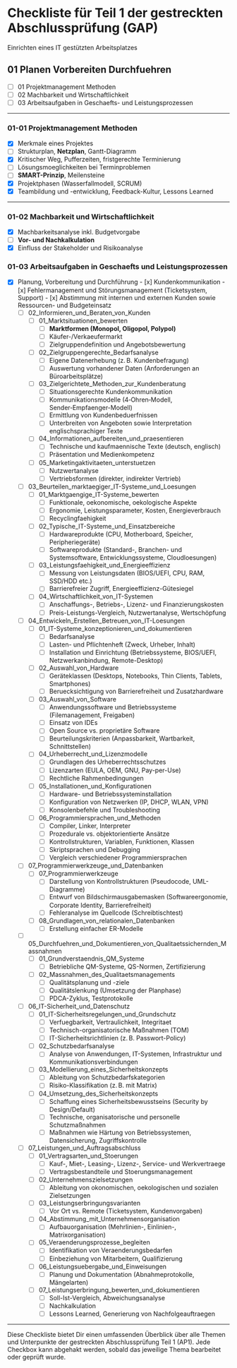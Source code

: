 # Checkliste für Teil 1 der gestreckten Abschlussprüfung (GAP)

Einrichten eines IT gestützten Arbeitsplatzes

## 01 Planen Vorbereiten Durchfuehren

- [ ] 01 Projektmanagement Methoden
- [ ] 02 Machbarkeit und Wirtschaftlichkeit
- [ ] 03 Arbeitsaufgaben in Geschaefts- und Leistungsprozessen

---

### 01-01 Projektmanagement Methoden

- [x] Merkmale eines Projektes
- [ ] Strukturplan, **Netzplan**, Gantt-Diagramm
- [x] Kritischer Weg, Pufferzeiten, fristgerechte Terminierung
- [ ] Lösungsmoeglichkeiten bei Terminproblemen
- [ ] **SMART-Prinzip**, Meilensteine
- [x] Projektphasen (Wasserfallmodell, SCRUM)
- [x] Teambildung und -entwicklung, Feedback-Kultur, Lessons Learned

---

### 01-02 Machbarkeit und Wirtschaftlichkeit

- [x] Machbarkeitsanalyse inkl. Budgetvorgabe
- [ ] **Vor- und Nachkalkulation**
- [x] Einfluss der Stakeholder und Risikoanalyse

### 01-03 Arbeitsaufgaben in Geschaefts und Leistungsprozessen

- [x] Planung, Vorbereitung und Durchführung
      - [x] Kundenkommunikation
      - [x] Fehlermanagement und Störungsmanagement (Ticketsystem, Support)
      - [x] Abstimmung mit internen und externen Kunden sowie Ressourcen- und Budgeteinsatz
  - [ ] 02_Informieren_und_Beraten_von_Kunden
    - [ ] 01_Marktsituationen_bewerten
      - [ ] **Marktformen (Monopol, Oligopol, Polypol)**
      - [ ] Käufer-/Verkaeufermarkt
      - [ ] Zielgruppendefinition und Angebotsbewertung
    - [ ] 02_Zielgruppengerechte_Bedarfsanalyse
      - [ ] Eigene Datenerhebung (z. B. Kundenbefragung)
      - [ ] Auswertung vorhandener Daten (Anforderungen an Büroarbeitsplätze)
    - [ ] 03_Zielgerichtete_Methoden_zur_Kundenberatung
      - [ ] Situationsgerechte Kundenkommunikation
      - [ ] Kommunikationsmodelle (4‑Ohren‑Modell, Sender‑Empfaenger-Modell)
      - [ ] Ermittlung von Kundenbeduerfnissen
      - [ ] Unterbreiten von Angeboten sowie Interpretation englischsprachiger Texte
    - [ ] 04_Informationen_aufbereiten_und_praesentieren
      - [ ] Technische und kaufmaennische Texte (deutsch, englisch)
      - [ ] Präsentation und Medienkompetenz
    - [ ] 05_Marketingaktivitaeten_unterstuetzen
      - [ ] Nutzwertanalyse
      - [ ] Vertriebsformen (direkter, indirekter Vertrieb)
  - [ ] 03_Beurteilen_marktaegiger_IT-Systeme_und_Loesungen
    - [ ] 01_Marktgaengige_IT-Systeme_bewerten
      - [ ] Funktionale, oekonomische, oekologische Aspekte
      - [ ] Ergonomie, Leistungsparameter, Kosten, Energieverbrauch
      - [ ] Recyclingfaehigkeit
    - [ ] 02_Typische_IT-Systeme_und_Einsatzbereiche
      - [ ] Hardwareprodukte (CPU, Motherboard, Speicher, Peripheriegeräte)
      - [ ] Softwareprodukte (Standard-, Branchen- und Systemsoftware, Entwicklungssysteme, Cloudloesungen)
    - [ ] 03_Leistungsfaehigkeit_und_Energieeffizienz
      - [ ] Messung von Leistungsdaten (BIOS/UEFI, CPU, RAM, SSD/HDD etc.)
      - [ ] Barrierefreier Zugriff, Energieeffizienz-Gütesiegel
    - [ ] 04_Wirtschaftlichkeit_von_IT-Systemen
      - [ ] Anschaffungs-, Betriebs-, Lizenz- und Finanzierungskosten
      - [ ] Preis-Leistungs-Vergleich, Nutzwertanalyse, Wertschöpfung
  - [ ] 04_Entwickeln_Erstellen_Betreuen_von_IT-Loesungen
    - [ ] 01_IT-Systeme_konzeptionieren_und_dokumentieren
      - [ ] Bedarfsanalyse
      - [ ] Lasten- und Pflichtenheft (Zweck, Urheber, Inhalt)
      - [ ] Installation und Einrichtung (Betriebssysteme, BIOS/UEFI, Netzwerkanbindung, Remote-Desktop)
    - [ ] 02_Auswahl_von_Hardware
      - [ ] Geräteklassen (Desktops, Notebooks, Thin Clients, Tablets, Smartphones)
      - [ ] Beruecksichtigung von Barrierefreiheit und Zusatzhardware
    - [ ] 03_Auswahl_von_Software
      - [ ] Anwendungssoftware und Betriebssysteme (Filemanagement, Freigaben)
      - [ ] Einsatz von IDEs
      - [ ] Open Source vs. proprietäre Software
      - [ ] Beurteilungskriterien (Anpassbarkeit, Wartbarkeit, Schnittstellen)
    - [ ] 04_Urheberrecht_und_Lizenzmodelle
      - [ ] Grundlagen des Urheberrechtsschutzes
      - [ ] Lizenzarten (EULA, OEM, GNU, Pay-per-Use)
      - [ ] Rechtliche Rahmenbedingungen
    - [ ] 05_Installationen_und_Konfigurationen
      - [ ] Hardware- und Betriebssysteminstallation
      - [ ] Konfiguration von Netzwerken (IP, DHCP, WLAN, VPN)
      - [ ] Konsolenbefehle und Troubleshooting
    - [ ] 06_Programmiersprachen_und_Methoden
      - [ ] Compiler, Linker, Interpreter
      - [ ] Prozedurale vs. objektorientierte Ansätze
      - [ ] Kontrollstrukturen, Variablen, Funktionen, Klassen
      - [ ] Skriptsprachen und Debugging
      - [ ] Vergleich verschiedener Programmiersprachen
  - [ ] 07_Programmierwerkzeuge_und_Datenbanken
    - [ ] 07_Programmierwerkzeuge
      - [ ] Darstellung von Kontrollstrukturen (Pseudocode, UML-Diagramme)
      - [ ] Entwurf von Bildschirmausgabemasken (Softwareergonomie, Corporate Identity, Barrierefreiheit)
      - [ ] Fehleranalyse im Quellcode (Schreibtischtest)
    - [ ] 08_Grundlagen_von_relationalen_Datenbanken
      - [ ] Erstellung einfacher ER-Modelle
  - [ ] 05_Durchfuehren_und_Dokumentieren_von_Qualitaetssichernden_Massnahmen
    - [ ] 01_Grundverstaendnis_QM_Systeme
      - [ ] Betriebliche QM-Systeme, QS-Normen, Zertifizierung
    - [ ] 02_Massnahmen_des_Qualitaetsmanagements
      - [ ] Qualitätsplanung und -ziele
      - [ ] Qualitätslenkung (Umsetzung der Planphase)
      - [ ] PDCA-Zyklus, Testprotokolle
  - [ ] 06_IT-Sicherheit_und_Datenschutz
    - [ ] 01_IT-Sicherheitsregelungen_und_Grundschutz
      - [ ] Verfuegbarkeit, Vertraulichkeit, Integritaet
      - [ ] Technisch-organisatorische Maßnahmen (TOM)
      - [ ] IT-Sicherheitsrichtlinien (z. B. Passwort-Policy)
    - [ ] 02_Schutzbedarfsanalyse
      - [ ] Analyse von Anwendungen, IT-Systemen, Infrastruktur und Kommunikationsverbindungen
    - [ ] 03_Modellierung_eines_Sicherheitskonzepts
      - [ ] Ableitung von Schutzbedarfskategorien
      - [ ] Risiko-Klassifikation (z. B. mit Matrix)
    - [ ] 04_Umsetzung_des_Sicherheitskonzepts
      - [ ] Schaffung eines Sicherheitsbewusstseins (Security by Design/Default)
      - [ ] Technische, organisatorische und personelle Schutzmaßnahmen
      - [ ] Maßnahmen wie Härtung von Betriebssystemen, Datensicherung, Zugriffskontrolle
  - [ ] 07_Leistungen_und_Auftragsabschluss
    - [ ] 01_Vertragsarten_und_Stoerungen
      - [ ] Kauf-, Miet-, Leasing-, Lizenz-, Service- und Werkvertraege
      - [ ] Vertragsbestandteile und Stoerungsmanagement
    - [ ] 02_Unternehmenszielsetzungen
      - [ ] Ableitung von okonomischen, oekologischen und sozialen Zielsetzungen
    - [ ] 03_Leistungserbringungsvarianten
      - [ ] Vor Ort vs. Remote (Ticketsystem, Kundenvorgaben)
    - [ ] 04_Abstimmung_mit_Unternehmensorganisation
      - [ ] Aufbauorganisation (Mehrlinien-, Einlinien-, Matrixorganisation)
    - [ ] 05_Veraenderungsprozesse_begleiten
      - [ ] Identifikation von Veraenderungsbedarfen
      - [ ] Einbeziehung von Mitarbeitern, Qualifizierung
    - [ ] 06_Leistungsuebergabe_und_Einweisungen
      - [ ] Planung und Dokumentation (Abnahmeprotokolle, Mängelarten)
    - [ ] 07_Leistungserbringung_bewerten_und_dokumentieren
      - [ ] Soll-Ist-Vergleich, Abweichungsanalyse
      - [ ] Nachkalkulation
      - [ ] Lessons Learned, Generierung von Nachfolgeauftraegen

---
Diese Checkliste bietet Dir einen umfassenden Überblick über alle Themen und Unterpunkte der gestreckten Abschlussprüfung Teil 1 (AP1). Jede Checkbox kann abgehakt werden, sobald das jeweilige Thema bearbeitet oder geprüft wurde.
